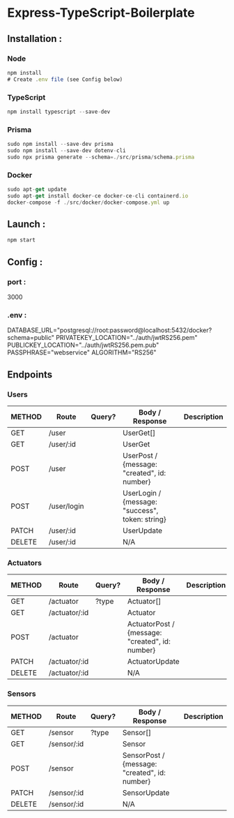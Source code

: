# Express-TypeScript-Boilerplate

## Installation : 

### Node
```ts
npm install
# Create .env file (see Config below)
```

### TypeScript
```ts
npm install typescript --save-dev
```

### Prisma
```ts
sudo npm install --save-dev prisma
sudo npm install --save-dev dotenv-cli
sudo npx prisma generate --schema=./src/prisma/schema.prisma
```

### Docker
```ts
sudo apt-get update
sudo apt-get install docker-ce docker-ce-cli containerd.io
docker-compose -f ./src/docker/docker-compose.yml up
```


## Launch : 

```ts
npm start
```

## Config : 
### port : 
3000
### .env :
DATABASE_URL="postgresql://root:password@localhost:5432/docker?schema=public"
PRIVATEKEY_LOCATION="../auth/jwtRS256.pem"
PUBLICKEY_LOCATION="../auth/jwtRS256.pem.pub"
PASSPHRASE="webservice"
ALGORITHM="RS256"

## Endpoints

### Users

| METHOD | Route       | Query? | Body / Response                                  | Description |
| ------ | ----------- | ------ | ------------------------------------------------ | ----------- |
| GET    | /user       |        | UserGet[]                                        |             |
| GET    | /user/:id   |        | UserGet                                          |             |
| POST   | /user       |        | UserPost / {message: "created", id: number}      |             |
| POST   | /user/login |        | UserLogin  / {message: "success", token: string} |             |
| PATCH  | /user/:id   |        | UserUpdate                                       |             |
| DELETE | /user/:id   |        | N/A                                              |             |

### Actuators

| METHOD | Route         | Query? | Body / Response                                 | Description |
| ------ | ------------- | ------ | ----------------------------------------------- | ----------- |
| GET    | /actuator     | ?type  | Actuator[]                                      |             |
| GET    | /actuator/:id |        | Actuator                                        |             |
| POST   | /actuator     |        | ActuatorPost / {message: "created", id: number} |             |
| PATCH  | /actuator/:id |        | ActuatorUpdate                                  |             |
| DELETE | /actuator/:id |        | N/A                                             |             |

### Sensors

| METHOD | Route       | Query? | Body / Response                               | Description |
| ------ | ----------- | ------ | --------------------------------------------- | ----------- |
| GET    | /sensor     | ?type  | Sensor[]                                      |             |
| GET    | /sensor/:id |        | Sensor                                        |             |
| POST   | /sensor     |        | SensorPost / {message: "created", id: number} |             |
| PATCH  | /sensor/:id |        | SensorUpdate                                  |             |
| DELETE | /sensor/:id |        | N/A                                           |             |
